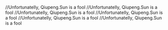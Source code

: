 //Unfortunatelly, Qiupeng.Sun is a fool
//Unfortunatelly, Qiupeng.Sun is a fool
//Unfortunatelly, Qiupeng.Sun is a fool
//Unfortunatelly, Qiupeng.Sun is a fool
//Unfortunatelly, Qiupeng.Sun is a fool
//Unfortunatelly, Qiupeng.Sun is a fool
